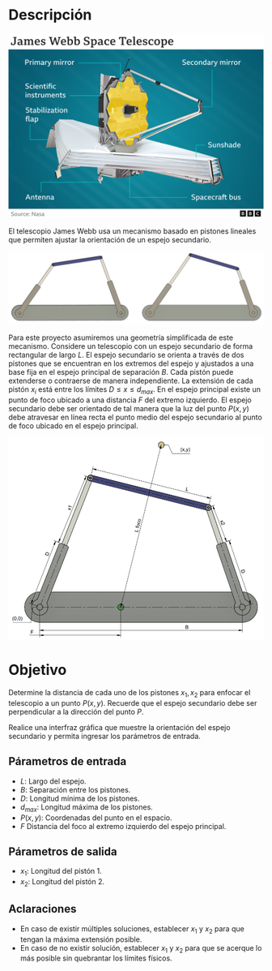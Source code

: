 # Descripción
![alt text](assets/image-2.png)

El telescopio James Webb usa un mecanismo basado en pistones lineales que permiten ajustar la orientación de un espejo secundario.

![alt text](assets/image-1.png)

Para este proyecto asumiremos una geometría simplificada de este mecanismo. Considere un telescopio con un espejo secundario de forma rectangular de largo $L$. El espejo secundario se orienta a través de dos pistones que se encuentran en los extremos del espejo y ajustados a una base fija en el espejo principal de separación $B$. Cada pistón puede extenderse o contraerse de manera independiente. La extensión de cada pistón $x_i$ está entre los límites $D\leq x \leq  d_{max}$.
En el espejo principal existe un punto de foco ubicado a una distancia $F$ del extremo izquierdo. 
El espejo secundario debe ser orientado de tal manera que la luz del punto $P(x,y)$ debe atravesar en línea recta el punto medio del espejo secundario al punto de foco ubicado en el espejo principal. 

![alt text](assets/image-3.png)
# Objetivo
Determine la distancia de cada uno de los pistones $x_1,x_2$ para enfocar el telescopio a un punto $P(x,y)$.
Recuerde que el espejo secundario debe ser perpendicular a la dirección del punto $P$.

Realice una interfraz gráfica que muestre la orientación del espejo secundario y permita ingresar los parámetros de entrada.
## Párametros de entrada
* $L$: Largo del espejo.
* $B$: Separación entre los pistones.
* $D$: Longitud mínima de los pistones.
* $d_{max}$: Longitud máxima de los pistones.
* $P(x,y)$: Coordenadas del punto en el espacio.
* $F$ Distancia del foco al extremo izquierdo del espejo principal.

## Párametros de salida
* $x_1$: Longitud del pistón 1.
* $x_2$: Longitud del pistón 2.

## Aclaraciones
* En caso de existir múltiples soluciones, establecer $x_1$ y $x_2$ para que tengan la máxima extensión posible.
* En caso de no existir solución, establecer $x_1$ y $x_2$ para que se acerque lo más posible sin quebrantar los límites físicos.